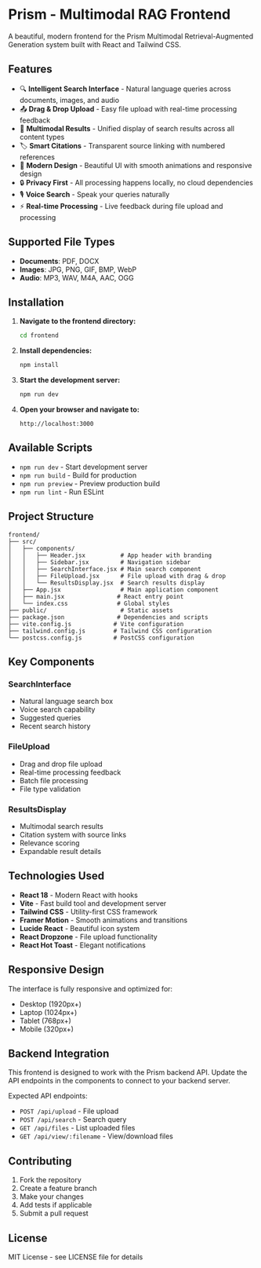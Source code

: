 # Prism - Multimodal RAG Frontend

A beautiful, modern frontend for the Prism Multimodal Retrieval-Augmented Generation system built with React and Tailwind CSS.

## Features

- 🔍 **Intelligent Search Interface** - Natural language queries across documents, images, and audio
- 📤 **Drag & Drop Upload** - Easy file upload with real-time processing feedback  
- 🎯 **Multimodal Results** - Unified display of search results across all content types
- 🏷️ **Smart Citations** - Transparent source linking with numbered references
- 🎨 **Modern Design** - Beautiful UI with smooth animations and responsive design
- 🔒 **Privacy First** - All processing happens locally, no cloud dependencies
- 🎙️ **Voice Search** - Speak your queries naturally
- ⚡ **Real-time Processing** - Live feedback during file upload and processing

## Supported File Types

- **Documents**: PDF, DOCX
- **Images**: JPG, PNG, GIF, BMP, WebP
- **Audio**: MP3, WAV, M4A, AAC, OGG

## Installation

1. **Navigate to the frontend directory:**
   ```bash
   cd frontend
   ```

2. **Install dependencies:**
   ```bash
   npm install
   ```

3. **Start the development server:**
   ```bash
   npm run dev
   ```

4. **Open your browser and navigate to:**
   ```
   http://localhost:3000
   ```

## Available Scripts

- `npm run dev` - Start development server
- `npm run build` - Build for production
- `npm run preview` - Preview production build
- `npm run lint` - Run ESLint

## Project Structure

```
frontend/
├── src/
│   ├── components/
│   │   ├── Header.jsx          # App header with branding
│   │   ├── Sidebar.jsx         # Navigation sidebar
│   │   ├── SearchInterface.jsx # Main search component
│   │   ├── FileUpload.jsx      # File upload with drag & drop
│   │   └── ResultsDisplay.jsx  # Search results display
│   ├── App.jsx                 # Main application component
│   ├── main.jsx               # React entry point
│   └── index.css              # Global styles
├── public/                     # Static assets
├── package.json               # Dependencies and scripts
├── vite.config.js            # Vite configuration
├── tailwind.config.js        # Tailwind CSS configuration
└── postcss.config.js         # PostCSS configuration
```

## Key Components

### SearchInterface
- Natural language search box
- Voice search capability
- Suggested queries
- Recent search history

### FileUpload  
- Drag and drop file upload
- Real-time processing feedback
- Batch file processing
- File type validation

### ResultsDisplay
- Multimodal search results
- Citation system with source links
- Relevance scoring
- Expandable result details

## Technologies Used

- **React 18** - Modern React with hooks
- **Vite** - Fast build tool and development server
- **Tailwind CSS** - Utility-first CSS framework
- **Framer Motion** - Smooth animations and transitions
- **Lucide React** - Beautiful icon system
- **React Dropzone** - File upload functionality
- **React Hot Toast** - Elegant notifications

## Responsive Design

The interface is fully responsive and optimized for:
- Desktop (1920px+)
- Laptop (1024px+)
- Tablet (768px+)
- Mobile (320px+)

## Backend Integration

This frontend is designed to work with the Prism backend API. Update the API endpoints in the components to connect to your backend server.

Expected API endpoints:
- `POST /api/upload` - File upload
- `POST /api/search` - Search query
- `GET /api/files` - List uploaded files
- `GET /api/view/:filename` - View/download files

## Contributing

1. Fork the repository
2. Create a feature branch
3. Make your changes
4. Add tests if applicable
5. Submit a pull request

## License

MIT License - see LICENSE file for details